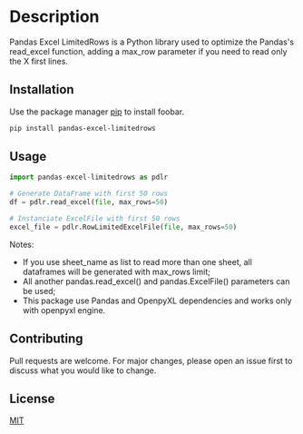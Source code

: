 # Description

Pandas Excel LimitedRows is a Python library used to optimize the Pandas's read_excel function, adding a max_row parameter if you need to read only the X first lines.

## Installation

Use the package manager [pip](https://pip.pypa.io/en/stable/) to install foobar.

```bash
pip install pandas-excel-limitedrows
```

## Usage

```python
import pandas-excel-limitedrows as pdlr

# Generate DataFrame with first 50 rows
df = pdlr.read_excel(file, max_rows=50)

# Instanciate ExcelFile with first 50 rows
excel_file = pdlr.RowLimitedExcelFile(file, max_rows=50) 
```
Notes: 
- If you use sheet_name as list to read more than one sheet, all dataframes will be generated with max_rows limit;
- All another pandas.read_excel() and pandas.ExcelFile() parameters can be used;
- This package use Pandas and OpenpyXL dependencies and works only with openpyxl engine.


## Contributing
Pull requests are welcome. For major changes, please open an issue first to discuss what you would like to change.


## License
[MIT](https://choosealicense.com/licenses/mit/)